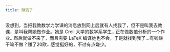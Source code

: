 ```yaml
---
title: 赚钱了
---
```


没想到，当把我教数学力学课的消息放到网上后就有人找我了，但不是叫我去教课，是叫我帮她做作业。她是 Creil 大学的数学系学生...正在做数值分析的一个作业...然后就做不来了，而且需要 LaTeX 编译她也不会，于是就找到我了...有钱赚干嘛不做？赚了20欧...感觉挺好的，不过有点嫌少。